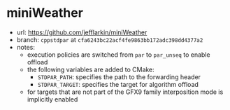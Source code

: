 # miniWeather

- url: <https://github.com/jefflarkin/miniWeather>
- branch: `cppstdpar` at `cfa6243bc22acf4fe9863bb172adc398dd4377a2`
- notes:
  - execution policies are switched from `par` to `par_unseq` to enable offload
  - the following variables are added to CMake:
    - `STDPAR_PATH`: specifies the path to the forwarding header
    - `STDPAR_TARGET`: specifies the target for algorithm offload
  - for targets that are not part of the GFX9 family interposition mode is
    implicitly enabled
